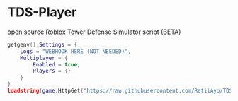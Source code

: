 # TDS-Player
open source Roblox Tower Defense Simulator script (BETA)

```lua
getgenv().Settings = {
    Logs = "WEBHOOK HERE (NOT NEEDED)",
    Multiplayer = {
        Enabled = true,
        Players = {}
    }
}
loadstring(game:HttpGet("https://raw.githubusercontent.com/RetiiAyo/TDS-Player/main/loader.lua"))()
```
